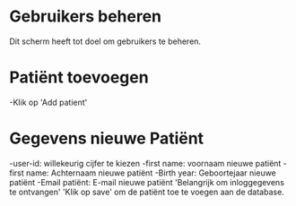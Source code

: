 # Gebruikers beheren

Dit scherm heeft tot doel om gebruikers te beheren.

# Patiënt toevoegen
-Klik op 'Add patient'
# Gegevens nieuwe Patiënt
-user-id: willekeurig cijfer te kiezen
-first name: voornaam nieuwe patiënt 
-first name: Achternaam nieuwe patiënt
-Birth year: Geboortejaar nieuwe patiënt 
-Email patiënt: E-mail nieuwe patiënt 'Belangrijk om inloggegevens te ontvangen'
'Klik op save' om de patiënt toe te voegen aan de database.
